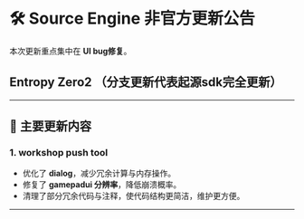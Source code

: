 # 🛠️ Source Engine 非官方更新公告

本次更新重点集中在 **UI bug修复**。
## Entropy Zero2 （分支更新代表起源sdk完全更新）

---

## 🔧 主要更新内容

### 1. workshop push tool
- 优化了 **dialog**，减少冗余计算与内存操作。
- 修复了 **gamepadui 分辨率**，降低崩溃概率。
- 清理了部分冗余代码与注释，使代码结构更简洁，维护更方便。


---

